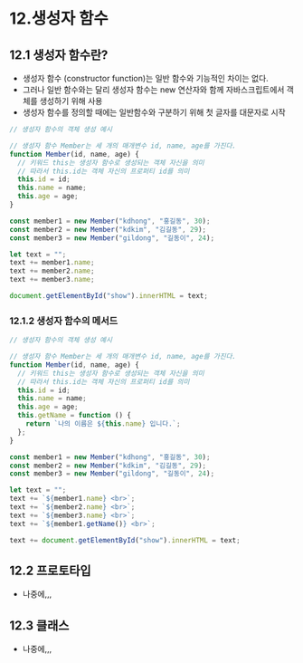 # 12.생성자 함수

## 12.1 생성자 함수란?

- 생성자 함수 (constructor function)는 일반 함수와 기능적인 차이는 없다.
- 그러나 일반 함수와는 달리 생성자 함수는 new 연산자와 함께 자바스크립트에서 객체를 생성하기 위해 사용
- 생성자 함수를 정의할 때에는 일반함수와 구분하기 위해 첫 글자를 대문자로 시작

```js
// 생성자 함수의 객체 생성 예시

// 생성자 함수 Member는 세 개의 매개변수 id, name, age를 가진다.
function Member(id, name, age) {
  // 키워드 this는 생성자 함수로 생성되는 객체 자신을 의미
  // 따라서 this.id는 객체 자신의 프로퍼티 id를 의미
  this.id = id;
  this.name = name;
  this.age = age;
}

const member1 = new Member("kdhong", "홍길동", 30);
const member2 = new Member("kdkim", "김길동", 29);
const member3 = new Member("gildong", "길동이", 24);

let text = "";
text += member1.name;
text += member2.name;
text += member3.name;

document.getElementById("show").innerHTML = text;
```

### 12.1.2 생성자 함수의 메서드

```js
// 생성자 함수의 객체 생성 예시

// 생성자 함수 Member는 세 개의 매개변수 id, name, age를 가진다.
function Member(id, name, age) {
  // 키워드 this는 생성자 함수로 생성되는 객체 자신을 의미
  // 따라서 this.id는 객체 자신의 프로퍼티 id를 의미
  this.id = id;
  this.name = name;
  this.age = age;
  this.getName = function () {
    return `나의 이름은 ${this.name} 입니다.`;
  };
}

const member1 = new Member("kdhong", "홍길동", 30);
const member2 = new Member("kdkim", "김길동", 29);
const member3 = new Member("gildong", "길동이", 24);

let text = "";
text += `${member1.name} <br>`;
text += `${member2.name} <br>`;
text += `${member3.name} <br>`;
text += `${member1.getName()} <br>`;

text += document.getElementById("show").innerHTML = text;
```

## 12.2 프로토타입

- 나중에,,,

## 12.3 클래스

- 나중에,,,
